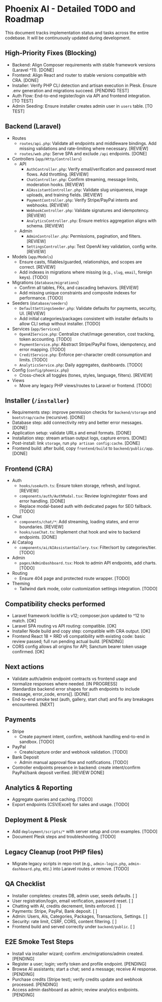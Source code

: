 # Phoenix AI - Detailed TODO and Roadmap

This document tracks implementation status and tasks across the entire codebase. It will be continuously updated during development.

## High-Priority Fixes (Blocking)
- Backend: Align Composer requirements with stable framework versions (Laravel ^11). [DONE]
- Frontend: Align React and router to stable versions compatible with CRA. [DONE]
- Installer: Verify PHP CLI detection and artisan execution in Plesk. Ensure .env generation and migrations succeed. [PENDING TEST]
- Auth Flow: End-to-end register/login via API and frontend integration. [TO TEST]
- Admin Seeding: Ensure installer creates admin user in `users` table. [TO TEST]

## Backend (Laravel)
- Routes
  - `routes/api.php`: Validate all endpoints and middleware bindings. Add missing validations and rate-limiting where necessary. [REVIEW]
  - `routes/web.php`: Serve SPA and exclude `/api` endpoints. [DONE]
- Controllers (`app/Http/Controllers`)
  - API
    - `AuthController.php`: Verify email/verification and password reset flows. Add throttling. [REVIEW]
    - `ChatController.php`: Confirm streaming, message limits, moderation hooks. [REVIEW]
    - `AIAssistantController.php`: Validate slug uniqueness, image uploads, and training fields. [REVIEW]
    - `PaymentController.php`: Verify Stripe/PayPal intents and webhooks. [REVIEW]
    - `WebhookController.php`: Validate signatures and idempotency. [REVIEW]
    - `AnalyticsController.php`: Ensure metrics aggregation aligns with schema. [REVIEW]
  - Admin
    - `AdminController.php`: Permissions, pagination, and filters. [REVIEW]
    - `SettingsController.php`: Test OpenAI key validation, config write. [REVIEW]
- Models (`app/Models`)
  - Ensure casts, fillables/guarded, relationships, and scopes are correct. [REVIEW]
  - Add indexes in migrations where missing (e.g., `slug`, `email`, foreign keys). [TODO]
- Migrations (`database/migrations`)
  - Confirm all tables, FKs, and cascading behaviors. [REVIEW]
  - Add missing unique constraints and composite indexes for performance. [TODO]
- Seeders (`database/seeders`)
  - `DefaultSettingsSeeder.php`: Validate defaults for payments, security, UI. [REVIEW]
  - Add initial categories/packages consistent with installer defaults to allow CLI setup without installer. [TODO]
- Services (`app/Services`)
  - `OpenAIService.php`: Centralize chat/image generation, cost tracking, token accounting. [TODO]
  - `PaymentService.php`: Abstract Stripe/PayPal flows, idempotency, and error mapping. [TODO]
  - `CreditService.php`: Enforce per-character credit consumption and limits. [TODO]
  - `AnalyticsService.php`: Daily aggregates, dashboards. [TODO]
- Config (`config/phoenix.php`)
  - Cross-check all toggles (tones, styles, language, filters). [REVIEW]
- Views
  - Move any legacy PHP views/routes to Laravel or frontend. [TODO]

## Installer (`/installer`)
- Requirements step: improve permission checks for `backend/storage` and `bootstrap/cache` (recursive). [DONE]
- Database step: add connectivity retry and better error messages. [DONE]
- Application setup: validate URLs and email formats. [DONE]
- Installation step: stream artisan output logs, capture errors. [DONE]
- Post-install: link `storage`, run `php artisan config:cache`. [DONE]
- Frontend build: after build, copy `frontend/build` to `backend/public/app`. [DONE]

## Frontend (CRA)
- Auth
  - `hooks/useAuth.ts`: Ensure token storage, refresh, and logout. [REVIEW]
  - `components/auth/AuthModal.tsx`: Review login/register flows and error handling. [DONE]
  - Replace modal-based auth with dedicated pages for SEO fallback. [TODO]
- Chat
  - `components/chat/*`: Add streaming, loading states, and error boundaries. [REVIEW]
  - `hooks/useChat.ts`: Implement chat hook and wire to backend endpoints. [DONE]
- AI Catalog
  - `components/ai/AIAssistantGallery.tsx`: Filter/sort by categories/tier. [TODO]
- Admin
  - `pages/AdminDashboard.tsx`: Hook to admin API endpoints, add charts. [TODO]
- Routing
  - Ensure 404 page and protected route wrapper. [TODO]
- Theming
  - Tailwind dark mode, color customization settings integration. [TODO]

## Compatibility checks performed
- Laravel framework lockfile is v12; composer.json updated to ^12 to match. [OK]
- Laravel SPA routing vs API routing: compatible. [OK]
- Installer Node build and copy step: compatible with CRA output. [OK]
- Frontend React 18 + RRD v6 compatibility with existing code: basic review passed; full run pending actual build. [PENDING]
- CORS config allows all origins for API; Sanctum bearer token usage confirmed. [OK]

## Next actions
- Validate auth/admin endpoint contracts vs frontend usage and normalize responses where needed. [IN PROGRESS]
- Standardize backend error shapes for auth endpoints to include message, error_code, errors[]. [DONE]
- End-to-end smoke test (auth, gallery, start chat) and fix any breakages encountered. [NEXT]

## Payments
- Stripe
  - Create payment intent, confirm, webhook handling end-to-end in sandbox. [TODO]
- PayPal
  - Create/capture order and webhook validation. [TODO]
- Bank Deposit
  - Admin manual approval flow and notifications. [TODO]
- Controller endpoints presence in backend: create intent/confirm PayPal/bank deposit verified. [REVIEW DONE]

## Analytics & Reporting
- Aggregate queries and caching. [TODO]
- Export endpoints (CSV/Excel) for sales and usage. [TODO]

## Deployment & Plesk
- Add `deployment/scripts/*` with server setup and cron examples. [TODO]
- Document Plesk steps and troubleshooting. [TODO]

## Legacy Cleanup (root PHP files)
- Migrate legacy scripts in repo root (e.g., `admin-login.php`, `admin-dashboard.php`, etc.) into Laravel routes or remove. [TODO]

## QA Checklist
- Installer completes: creates DB, admin user, seeds defaults. [ ]
- User registration/login, email verification, password reset. [ ]
- Chatting with AI, credits decrement, limits enforced. [ ]
- Payments: Stripe, PayPal, Bank deposit. [ ]
- Admin: Users, AIs, Categories, Packages, Transactions, Settings. [ ]
- Security: rate limit, CSRF, CORS, content filtering. [ ]
- Frontend build and served correctly under `backend/public`. [ ]

## E2E Smoke Test Steps
- Install via installer wizard; confirm .env/migrations/admin created. [PENDING]
- Register a user; login; verify token and profile endpoint. [PENDING]
- Browse AI assistants; start a chat; send a message; receive AI response. [PENDING]
- Purchase credits (Stripe test); verify credits update and webhook processed. [PENDING]
- Access admin dashboard as admin; review analytics endpoints. [PENDING]